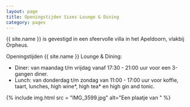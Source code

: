 ```yaml
---
layout: page
title: Openingstijden Sixes Lounge & Dining
category: pages
---
```


{{ site.name }} is gevestigd in een sfeervolle villa in het Apeldoorn, vlakbij Orpheus.

Openingstijden {{ site.name }} Lounge & Dining:

+ Diner:  van maandag t/m vrijdag vanaf 17:30 - 21:00 uur voor een 3-gangen diner.
+ Lunch: van donderdag t/m zondag van 11:00 - 17:00 uur voor koffie, taart, lunches, high wine\*, high tea\* en high gin and tonic.

{% include img.html src = "IMG_3599.jpg" alt="Een plaatje van " %}

